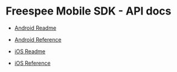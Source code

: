 # Freespee Mobile SDK - API docs

* [Android Readme](../../articles/msdk/android/readme.md)
* [Android Reference](android/)

* [iOS Readme](../../articles/msdk/ios/readme.md)
* [iOS Reference](ios/)
